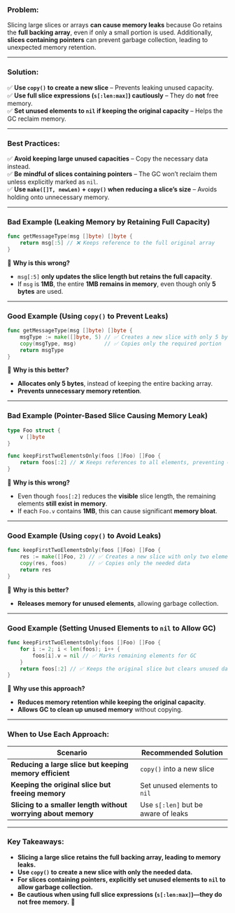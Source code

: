 ### **Problem:**

Slicing large slices or arrays **can cause memory leaks** because Go retains the **full backing array**, even if only a small portion is used. Additionally, **slices containing pointers** can prevent garbage collection, leading to unexpected memory retention.

---

### **Solution:**

✅ **Use `copy()` to create a new slice** – Prevents leaking unused capacity.  
✅ **Use full slice expressions (`s[:len:max]`) cautiously** – They do **not** free memory.  
✅ **Set unused elements to `nil` if keeping the original capacity** – Helps the GC reclaim memory.

---

### **Best Practices:**

✅ **Avoid keeping large unused capacities** – Copy the necessary data instead.  
✅ **Be mindful of slices containing pointers** – The GC won’t reclaim them unless explicitly marked as `nil`.  
✅ **Use `make([]T, newLen)` + `copy()` when reducing a slice’s size** – Avoids holding onto unnecessary memory.

---

### **Bad Example (Leaking Memory by Retaining Full Capacity)**

```go
func getMessageType(msg []byte) []byte {
    return msg[:5] // ❌ Keeps reference to the full original array
}
```

🔴 **Why is this wrong?**

- `msg[:5]` **only updates the slice length but retains the full capacity**.
- If `msg` is **1MB**, the entire **1MB remains in memory**, even though only **5 bytes** are used.

---

### **Good Example (Using `copy()` to Prevent Leaks)**

```go
func getMessageType(msg []byte) []byte {
    msgType := make([]byte, 5) // ✅ Creates a new slice with only 5 bytes
    copy(msgType, msg)         // ✅ Copies only the required portion
    return msgType
}
```

🔵 **Why is this better?**

- **Allocates only 5 bytes**, instead of keeping the entire backing array.
- **Prevents unnecessary memory retention**.

---

### **Bad Example (Pointer-Based Slice Causing Memory Leak)**

```go
type Foo struct {
    v []byte
}

func keepFirstTwoElementsOnly(foos []Foo) []Foo {
    return foos[:2] // ❌ Keeps references to all elements, preventing GC
}
```

🔴 **Why is this wrong?**

- Even though `foos[:2]` reduces the **visible** slice length, the remaining elements **still exist in memory**.
- If each `Foo.v` contains **1MB**, this can cause significant **memory bloat**.

---

### **Good Example (Using `copy()` to Avoid Leaks)**

```go
func keepFirstTwoElementsOnly(foos []Foo) []Foo {
    res := make([]Foo, 2) // ✅ Creates a new slice with only two elements
    copy(res, foos)       // ✅ Copies only the needed data
    return res
}
```

🔵 **Why is this better?**

- **Releases memory for unused elements**, allowing garbage collection.

---

### **Good Example (Setting Unused Elements to `nil` to Allow GC)**

```go
func keepFirstTwoElementsOnly(foos []Foo) []Foo {
    for i := 2; i < len(foos); i++ {
        foos[i].v = nil // ✅ Marks remaining elements for GC
    }
    return foos[:2] // ✅ Keeps the original slice but clears unused data
}
```

🔵 **Why use this approach?**

- **Reduces memory retention while keeping the original capacity**.
- **Allows GC to clean up unused memory** without copying.

---

### **When to Use Each Approach:**

|**Scenario**|**Recommended Solution**|
|---|---|
|**Reducing a large slice but keeping memory efficient**|`copy()` into a new slice|
|**Keeping the original slice but freeing memory**|Set unused elements to `nil`|
|**Slicing to a smaller length without worrying about memory**|Use `s[:len]` but be aware of leaks|

---

### **Key Takeaways:**

- **Slicing a large slice retains the full backing array, leading to memory leaks.**
- **Use `copy()` to create a new slice with only the needed data.**
- **For slices containing pointers, explicitly set unused elements to `nil` to allow garbage collection.**
- **Be cautious when using full slice expressions (`s[:len:max]`)—they do not free memory.** 🚀